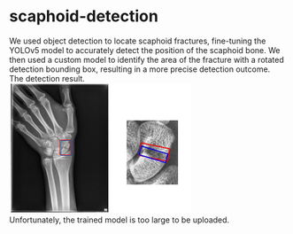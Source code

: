 # scaphoid-detection
We used object detection to locate scaphoid fractures, fine-tuning the YOLOv5 model to accurately detect the position of the scaphoid bone. We then used a custom model to identify the area of the fracture with a rotated detection bounding box, resulting in a more precise detection outcome.  
The detection result.  
![image](https://github.com/MinHsuanYu/scaphoid-detection/blob/main/example.png)  
Unfortunately, the trained model is too large to be uploaded.
